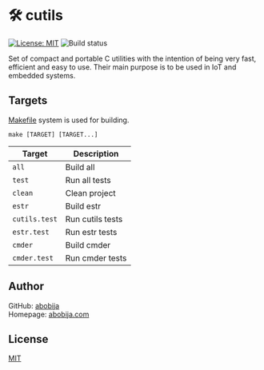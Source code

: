 # :hammer_and_wrench: cutils
[![License: MIT](https://img.shields.io/badge/License-MIT-green.svg)](LICENSE) ![Build status](https://github.com/abobija/cutils/actions/workflows/c-cpp.yml/badge.svg)

Set of compact and portable C utilities with the intention of being very fast, efficient and easy to use. Their main purpose is to be used in IoT and embedded systems.

## Targets

[Makefile](https://www.gnu.org/software/make/manual/make.html#Overview) system is used for building.

```
make [TARGET] [TARGET...]
```

| Target  | Description |
| ------------- | ------------- |
| `all`  | Build all |
| `test` | Run all tests |
| `clean` | Clean project |
| `estr`  | Build estr |
| `cutils.test` | Run cutils tests |
| `estr.test` | Run estr tests |
| `cmder` | Build cmder |
| `cmder.test` | Run cmder tests |


## Author

GitHub: [abobija](https://github.com/abobija)<br>
Homepage: [abobija.com](https://abobija.com)

## License

[MIT](LICENSE)